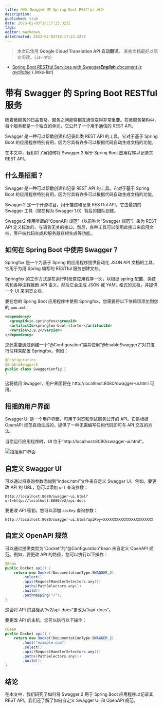 ```yaml
---
title: 带有 Swagger 的 Spring Boot RESTful 服务
description: 
published: true
date: 2023-02-03T18:17:23.322Z
tags: 
editor: markdown
dateCreated: 2023-02-03T18:17:23.322Z
---
```


> 本文已使用 **Google Cloud Translation API 自动翻译**。
某些文档最好以原文阅读。{.is-info}



- [Spring Boot RESTful Services with Swagger***English** document is available*](/en/Knowledge-base/Spring-Boot/spring-boot-restful-services-with-swagger)
{.links-list}


# 带有 Swagger 的 Spring Boot RESTful 服务

随着微服务的日益普及，服务之间能够相互通信变得非常重要。在微服务架构中，每个服务都是一个独立的单元，它公开了一个用于通信的 REST API。

Swagger 是一种可以帮助创建和记录此类 REST API 的工具。它对于基于 Spring Boot 的应用程序特别有用，因为它具有许多可以根据代码自动生成文档的功能。

在本文中，我们将了解如何将 Swagger 2 用于 Spring Boot 应用程序以记录其 REST API。

## 什么是招摇？

Swagger 是一种可以帮助创建和记录 REST API 的工具。它对于基于 Spring Boot 的应用程序特别有用，因为它具有许多可以根据代码自动生成文档的功能。

Swagger2 是一个开源项目，用于描述和记录 RESTful API。它由最初的 Swagger 工具（现在称为 Swagger 1.0）背后的团队创建。

Swagger2 使用所谓的“OpenAPI 规范”（以前称为“Swagger 规范”）来为 REST API 定义标准的、与语言无关的接口。然后，各种工具可以使用此接口来启用文档、客户端代码生成和服务器存根生成等功能。

## 如何在 Spring Boot 中使用 Swagger？

Springfox 是一个为基于 Spring 的应用程序提供自动化 JSON API 文档的工具。它用于为用 Spring 编写的 RESTful 服务创建文档。

Springfox 的工作方式是在运行时检查应用程序一次，以根据 spring 配置、类结构和各种注释推断 API 语义。然后它会生成 JSON 或 YAML 格式的文档，并提供一个 UI 来浏览文档。

要在您的 Spring Boot 应用程序中使用 Springfox，您需要将以下依赖项添加到您的 `pom.xml`：

```xml
<dependency>
  <groupId>io.springfox</groupId>
  <artifactId>springfox-boot-starter</artifactId>
  <version>2.9.2</version>
</dependency>
```

您还需要通过创建一个“@Configuration”类并使用“@EnableSwagger2”对其进行注释来配置 Springfox。例如：

```java
@Configuration
@EnableSwagger2
public class SwaggerConfig {
}
```

这将启用 Swagger，用户界面将在 http://localhost:8080/swagger-ui.html 可用。

## 招摇的用户界面

Swagger UI 是一个用户界面，可用于浏览和测试服务公开的 API。它是根据 OpenAPI 规范自动生成的，提供了一种无需编写任何代码即可与 API 交互的方法。

当您运行应用程序时，UI 位于“http://localhost:8080/swagger-ui.html”。

![招摇用户界面](https://i.imgur.com/5GgUjNu.png)

## 自定义 Swagger UI

可以通过将查询参数添加到“index.html”文件来自定义 Swagger UI。例如，要更改 API 的 URL，您可以添加 `url` 查询参数：

`http://localhost:8080/swagger-ui.html?url=http://localhost:8080/v2/api-docs`

要更改 API 密钥，您可以添加 `apiKey` 查询参数：

`http://localhost:8080/swagger-ui.html?apiKey=XXXXXXXXXXXXXXXXXXXXXXX`

## 自定义 OpenAPI 规范

可以通过提供类型为“Docket”的“@Configuration”bean 来自定义 OpenAPI 规范。例如，要更改 API 的路径，您可以执行以下操作：

```java
@Bean
public Docket api() {
    return new Docket(DocumentationType.SWAGGER_2)
        .select()
        .apis(RequestHandlerSelectors.any())
        .paths(PathSelectors.any())
        .build()
        .pathMapping("/");
}
```

这会将 API 的路径从“/v2/api-docs”更改为“/api-docs”。

要更改 API 的主机，您可以执行以下操作：

```java
@Bean
public Docket api() {
    return new Docket(DocumentationType.SWAGGER_2)
        .host("example.com")
        .select()
        .apis(RequestHandlerSelectors.any())
        .paths(PathSelectors.any())
        .build();
}
```

## 结论

在本文中，我们研究了如何将 Swagger 2 用于 Spring Boot 应用程序以记录其 REST API。我们还了解了如何自定义 Swagger UI 和 OpenAPI 规范。